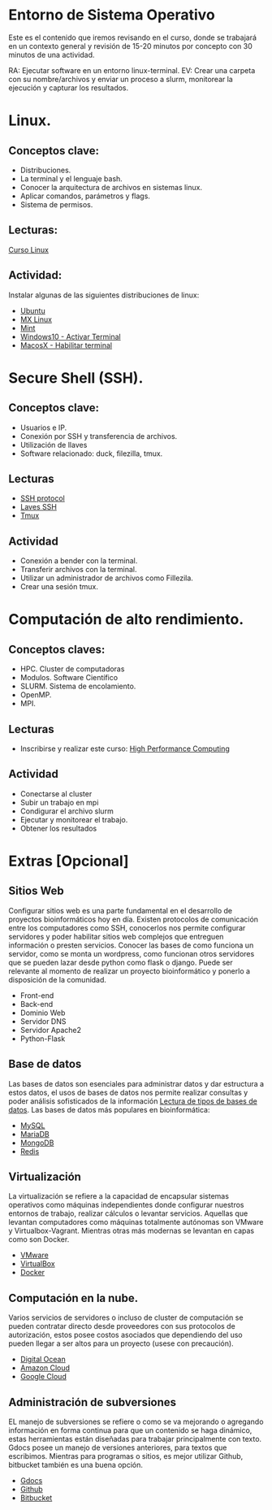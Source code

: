 # Entorno de Sistema Operativo
Este es el contenido que iremos revisando en el curso, donde se trabajará en un contexto general y revisión de 15-20 minutos por concepto con 30 minutos de una actividad. 

RA: Ejecutar software en un entorno linux-terminal.
EV: Crear una carpeta con su nombre/archivos y enviar un proceso a slurm, monitorear la ejecución y capturar los resultados.

# Linux. 

## Conceptos clave:
* Distribuciones.
* La terminal y el lenguaje bash. 
* Conocer la arquitectura de archivos en sistemas linux. 
* Aplicar comandos, parámetros y flags.
* Sistema de permisos.

## Lecturas:
[Curso Linux](http://www.ee.surrey.ac.uk/Teaching/Unix)

## Actividad:
Instalar algunas de las siguientes distribuciones de linux:
* [Ubuntu](https://ubuntu.com/)
* [MX Linux](https://mxlinux.org)
* [Mint](https://www.linuxmint.com)
* [Windows10 - Activar Terminal](https://medium.com/@rodritorrico/tutorial-como-activar-la-terminal-de-linux-en-windows-10-beta-52769b5cab7e)
* [MacosX - Habilitar terminal](https://www.freecodecamp.org/news/how-to-configure-your-macos-terminal-with-zsh-like-a-pro-c0ab3f3c1156/)

# Secure Shell (SSH).

## Conceptos clave:
* Usuarios e IP.
* Conexión por SSH y transferencia de archivos.
* Utilización de llaves
* Software relacionado: duck, filezilla, tmux.

## Lecturas
* [SSH protocol](https://en.wikibooks.org/wiki/OpenSSH/SSH_Protocols)
* [Laves SSH](https://www.digitalocean.com/community/tutorials/como-configurar-las-llaves-ssh-en-ubuntu-18-04-es)
* [Tmux](https://www.hostinger.es/tutoriales/usar-tmux-cheat-sheet/#Tmux-Cheat-Sheet-comandos-de-referencia-para-Tmux)

## Actividad
* Conexión a bender con la terminal.
* Transferir archivos con la terminal.
* Utilizar un administrador de archivos como Fillezila.
* Crear una sesión tmux.

# Computación de alto rendimiento.

## Conceptos claves:
* HPC. Cluster de computadoras
* Modulos. Software Científico
* SLURM. Sistema de encolamiento.
* OpenMP.
* MPI.

## Lecturas
* Inscribirse y realizar este curso: [High Performance Computing](https://school.scientificprogramming.io/course/scientific-computing-essentials/5)

## Actividad
* Conectarse al cluster
* Subir un trabajo en mpi
* Condigurar el archivo slurm
* Ejecutar y monitorear el trabajo.
* Obtener los resultados

# Extras [Opcional]

## Sitios Web
Configurar sitios web es una parte fundamental en el desarrollo de proyectos bioinformáticos hoy en día. Existen protocolos de comunicación entre los computadores como SSH, conocerlos nos permite configurar servidores y poder habilitar sitios web complejos que entreguen información o presten servicios. Conocer las bases de como funciona un servidor, como se monta un wordpress, como funcionan otros servidores que se pueden lazar desde python como flask o django. Puede ser relevante al momento de realizar un proyecto bioinformático y ponerlo a disposición de la comunidad.
- Front-end
- Back-end
- Dominio Web
- Servidor DNS
- Servidor Apache2
- Python-Flask

## Base de datos
Las bases de datos son esenciales para administrar datos y dar estructura a estos datos, el usos de bases de datos nos permite realizar consultas y poder análisis sofisticados de la información [Lectura de tipos de bases de datos](https://www.alooma.com/blog/types-of-modern-databases). Las bases de datos más populares en bioinformática:
- [MySQL](https://www.mysql.com)
- [MariaDB](https://mariadb.org)
- [MongoDB](https://www.mongodb.com/es)
- [Redis](https://redis.io)

## Virtualización
La virtualización se refiere a la capacidad de encapsular sistemas operativos como máquinas independientes donde configurar nuestros entornos de trabajo, realizar cálculos o levantar servicios. Aquellas que levantan computadores como máquinas totalmente autónomas son VMware y Virtualbox-Vagrant. Mientras otras más modernas se levantan en capas como son Docker.
- [VMware](https://www.vmware.com/cl.html)
- [VirtualBox](https://www.virtualbox.org)
- [Docker](https://www.docker.com)

## Computación en la nube.
Varios servicios de servidores o incluso de cluster de computación se pueden contratar directo desde proveedores con sus protocolos de autorización, estos posee costos asociados que dependiendo del uso pueden llegar a ser altos para un proyecto (usese con precaución).
- [Digital Ocean](https://www.digitalocean.com)
- [Amazon Cloud](https://aws.amazon.com/es)
- [Google Cloud](https://cloud.google.com)

## Administración de subversiones
EL manejo de subversiones se refiere o como se va mejorando o agregando información en forma continua para que un contenido se haga dinámico, estas herramientas están diseñadas para trabajar principalmente con texto. Gdocs posee un manejo de versiones anteriores, para textos que escribimos. Mientras para programas o sitios, es mejor utilizar Github, bitbucket también es una buena opción.
- [Gdocs](https://www.google.com/intl/es-419_cl/docs/about)
- [Github](https://github.com)
- [Bitbucket](https://bitbucket.org)